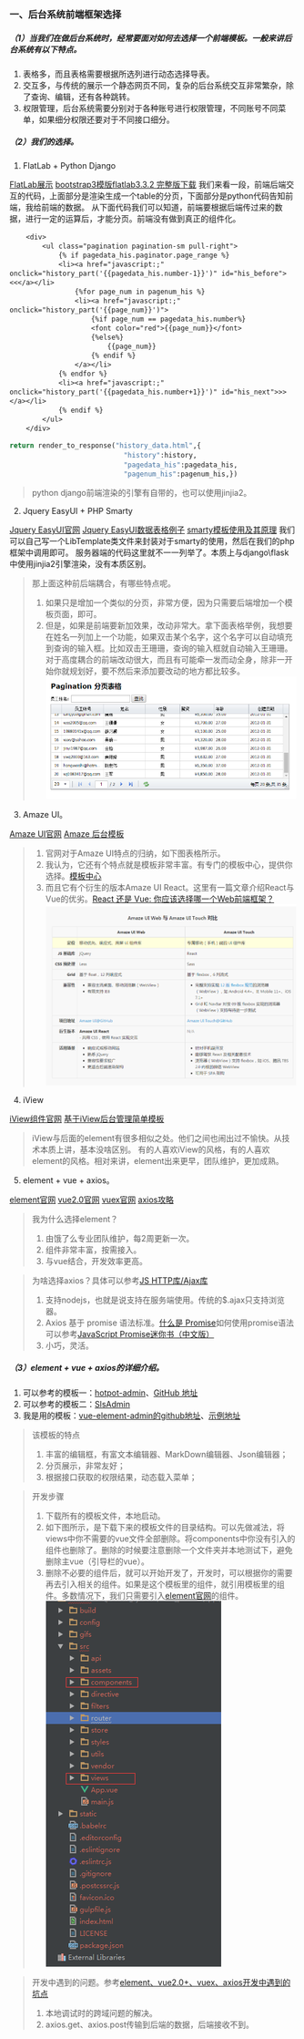 ### 一、后台系统前端框架选择
##### （1）当我们在做后台系统时，经常要面对如何去选择一个前端模板。一般来讲后台系统有以下特点。
1. 表格多，而且表格需要根据所选列进行动态选择导表。
2. 交互多，与传统的展示一个静态网页不同，复杂的后台系统交互非常繁杂，除了查询、编辑，还有各种跳转。
3. 权限管理，后台系统需要分别对于各种账号进行权限管理，不同账号不同菜单，如果细分权限还要对于不同接口细分。

##### （2）我们的选择。
1. FlatLab + Python Django

[FlatLab展示](http://thevectorlab.net/flatlab/)
[bootstrap3模版flatlab3.3.2 完整版下载](http://download.csdn.net/download/zengyi083011/8447049)
我们来看一段，前端后端交互的代码，上面部分是渲染生成一个table的分页，下面部分是python代码告知前端，我给前端的数据。
从下面代码我们可以知道，前端要根据后端传过来的数据，进行一定的运算后，才能分页。前端没有做到真正的组件化。
```vbscript-html
    <div>
        <ul class="pagination pagination-sm pull-right">
            {% if pagedata_his.paginator.page_range %} 
            <li><a href="javascript:;" onclick="history_part('{{pagedata_his.number-1}}')" id="his_before"><<</a></li> 
                {%for page_num in pagenum_his %}
                <li><a href="javascript:;" onclick="history_part('{{page_num}}')"> 
                    {%if page_num == pagedata_his.number%} 
                    <font color="red">{{page_num}}</font> 
                    {%else%} 
                        {{page_num}} 
                    {% endif %}
                </a></li> 
            {% endfor %} 
            <li><a href="javascript:;" onclick="history_part('{{pagedata_his.number+1}}')" id="his_next">>></a></li> 
            {% endif %}
        </ul>
    </div>
```
``` python
return render_to_response("history_data.html",{
                            "history":history,
                            "pagedata_his":pagedata_his,
                            "pagenum_his":pagenum_his,})
```
> python django前端渲染的引擎有自带的，也可以使用jinjia2。

2. Jquery EasyUI + PHP Smarty

[Jquery EasyUI官网](http://www.jeasyui.net/)
[Jquery EasyUI数据表格例子](http://www.jeasyui.net/demo/331.html)
[smarty模板使用及其原理](http://www.yiibai.com/smarty/smarty_install.html)
我们可以自己写一个LibTemplate类文件来封装对于smarty的使用，然后在我们的php框架中调用即可。
服务器端的代码这里就不一一列举了。本质上与django\flask 中使用jinjia2引擎渲染，没有本质区别。


> 那上面这种前后端耦合，有哪些特点呢。
> 1. 如果只是增加一个类似的分页，非常方便，因为只需要后端增加一个模板页面，即可。
> 2. 但是，如果是前端要新加效果，改动非常大。拿下面表格举例，我想要在姓名一列加上一个功能，如果双击某个名字，这个名字可以自动填充到查询的输入框。比如双击王珊珊，查询的输入框就自动输入王珊珊。对于高度耦合的前端改动很大，而且有可能牵一发而动全身，除非一开始你就规划好，要不然后来添加要改动的地方都比较多。
![Alt text](./table.png)



3. Amaze UI。

[Amaze UI官网](http://amazeui.org/)
[Amaze 后台模板](http://amazeui.org/examples/admin-table.html)
> 1. 官网对于Amaze UI特点的归纳，如下图表格所示。
> 2. 我认为，它还有个特点就是模板非常丰富。有专门的模板中心，提供你选择。[模板中心](http://tpl.amazeui.org/)
> 3. 而且它有个衍生的版本Amaze UI React。这里有一篇文章介绍React与Vue的优劣。[React 还是 Vue: 你应该选择哪一个Web前端框架？](http://www.cnblogs.com/Chen-XiaoJun/p/6246946.html)
> ![Alt text](./Amaze_ui.png)

4. iView

[iView组件官网](https://www.iviewui.com/docs/guide/install)
[基于iView后台管理简单模板](https://juejin.im/entry/5902bf69b123db3ee46b510d)
> iView与后面的element有很多相似之处。他们之间也闹出过不愉快。从技术本质上讲，基本没啥区别。
> 有的人喜欢iView的风格，有的人喜欢element的风格。相对来讲，element出来更早，团队维护，更加成熟。

5. element + vue + axios。

[element官网](http://element.eleme.io/#/zh-CN/component/installation)
[vue2.0官网](https://www.vuefe.cn/v2/guide/)
[vuex官网](https://vuex.vuejs.org/zh-cn/)
[axios攻略](https://ykloveyxk.github.io/2017/02/25/axios%E5%85%A8%E6%94%BB%E7%95%A5/)
> 我为什么选择element？
> 1. 由饿了么专业团队维护，每2周更新一次。
> 2. 组件非常丰富，按需接入。
> 3. 与vue结合，开发效率更高。

> 为啥选择axios？具体可以参考[JS HTTP库/Ajax库](http://blog.ipsfan.com/2950.html)
> 1. 支持nodejs，也就是说支持在服务端使用。传统的$.ajax只支持浏览器。
> 2. Axios 基于 promise 语法标准。[什么是 Promise](http://wiki.jikexueyuan.com/project/javascript-promise-mini-book/what-is-the-promise.html)如何使用promise语法可以参考[JavaScript Promise迷你书（中文版）](http://liubin.org/promises-book/)
> 3. 小巧，灵活。


##### （3）element + vue + axios的详细介绍。
1. 可以参考的模板一：[hotpot-admin](http://hotpot.kevin70.com/c/forms/basic-form)、[GitHub 地址](https://github.com/kevin70/hotpot-admin)
2. 可以参考的模板二：[SlsAdmin](https://doc.vue.slsadmin.org/)
3. 我是用的模板：[vue-element-admin的github地址](https://github.com/PanJiaChen/vue-element-admin)、[示例地址](http://panjiachen.github.io/vue-element-admin/#/dashboard)

> 该模板的特点
> 1. 丰富的编辑框，有富文本编辑器、MarkDown编辑器、Json编辑器；
> 2. 分页展示，非常友好；
> 3. 根据接口获取的权限结果，动态载入菜单；

> 开发步骤 
> 1. 下载所有的模板文件，本地启动。
> 2. 如下图所示，是下载下来的模板文件的目录结构。可以先做减法，将views中你不需要的vue文件全部删除。将components中你没有引入的组件也删除了。删除的时候要注意删除一个文件夹并本地测试下，避免删除主vue（引导栏的vue）。
> 3. 删除不必要的组件后，就可以开始开发了，开发时，可以根据你的需要再去引入相关的组件。如果是这个模板里的组件，就引用模板里的组件。多数情况下，我们只需要引入[element官网](http://element.eleme.io/#/zh-CN/component/installation)的组件。
> ![Alt text](./admin.png)

> 开发中遇到的问题。参考[element、vue2.0+、vuex、axios开发中遇到的坑点](http://blog.csdn.net/hustxiaoxian/article/details/76092336)
> 1. 本地调试时的跨域问题的解决。
> 2. axios.get、axios.post传输到后端的数据，后端接收不到。

